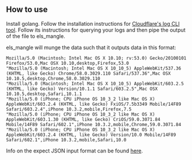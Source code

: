 ## How to use

Install golang.  Follow the installation instructions for [Cloudflare's log CLI tool](https://github.com/cloudflare/logshare).  Follow its instructions for querying your logs and then pipe the output of the file to els_mangle.

els_mangle will munge the data such that it outputs data in this format:

```csv
Mozilla/5.0 (Macintosh; Intel Mac OS X 10.10; rv:53.0) Gecko/20100101 Firefox/53.0,Mac OSX 10.10,desktop,Firefox,53.0
"Mozilla/5.0 (Macintosh; Intel Mac OS X 10_10_5) AppleWebKit/537.36 (KHTML, like Gecko) Chrome/58.0.3029.110 Safari/537.36",Mac OSX 10.10.5,desktop,Chrome,58.0.3029.110
"Mozilla/5.0 (Macintosh; Intel Mac OS X 10_10_5) AppleWebKit/603.2.5 (KHTML, like Gecko) Version/10.1.1 Safari/603.2.5",Mac OSX 10.10.5,desktop,Safari,10.1.1
"Mozilla/5.0 (iPhone; CPU iPhone OS 10_3_2 like Mac OS X) AppleWebKit/603.2.4 (KHTML, like Gecko) FxiOS/7.5b3349 Mobile/14F89 Safari/603.2.4",iPhone 10.3.2,mobile,Firefox,7.5
"Mozilla/5.0 (iPhone; CPU iPhone OS 10_3_2 like Mac OS X) AppleWebKit/603.1.30 (KHTML, like Gecko) CriOS/59.0.3071.84 Mobile/14F89 Safari/602.1",iPhone 10.3.2,mobile,Chrome,59.0.3071.84
"Mozilla/5.0 (iPhone; CPU iPhone OS 10_3_2 like Mac OS X) AppleWebKit/603.2.4 (KHTML, like Gecko) Version/10.0 Mobile/14F89 Safari/602.1",iPhone 10.3.2,mobile,Safari,10.0
```

Info on the expect JSON input format can be found [here](https://support.cloudflare.com/hc/en-us/article_attachments/205413947/els_schema.json).